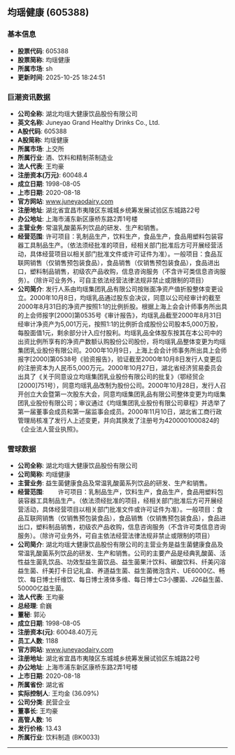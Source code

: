 ## 均瑶健康 (605388)

### 基本信息

- **股票代码**: 605388
- **股票简称**: 均瑶健康
- **所属市场**: sh
- **更新时间**: 2025-10-25 18:24:51

### 巨潮资讯数据

- **公司全称**: 湖北均瑶大健康饮品股份有限公司
- **英文名称**: Juneyao Grand Healthy Drinks Co., Ltd.
- **A股代码**: 605388
- **A股简称**: 均瑶健康
- **所属市场**: 上交所
- **所属行业**: 酒、饮料和精制茶制造业
- **法人代表**: 王均豪
- **注册资本(万元)**: 60048.4
- **成立日期**: 1998-08-05
- **上市日期**: 2020-08-18
- **官方网站**: www.juneyaodairy.com
- **注册地址**: 湖北省宜昌市夷陵区东城城乡统筹发展试验区东城路22号
- **办公地址**: 上海市浦东新区康桥东路2弄1号楼
- **主营业务**: 常温乳酸菌系列饮品的研发、生产和销售。
- **经营范围**: 许可项目：乳制品生产，饮料生产，食品生产，食品用塑料包装容器工具制品生产。（依法须经批准的项目，经相关部门批准后方可开展经营活动，具体经营项目以相关部门批准文件或许可证件为准）。一般项目：食品互联网销售（仅销售预包装食品），食品销售（仅销售预包装食品），食品进出口，塑料制品销售，初级农产品收购，信息咨询服务（不含许可类信息咨询服务）。（除许可业务外，可自主依法经营法律法规非禁止或限制的项目）
- **公司简介**: 发行人系由均瑶集团乳品有限公司按账面净资产值折股整体变更设立。2000年10月8日，均瑶乳品通过股东会决议，同意以公司经审计的截至2000年8月31日的净资产按照1:1的比例折股。根据上海上会会计师事务所出具的上会师报字[2000]第0535号《审计报告》，均瑶乳品截至2000年8月31日经审计净资产为5,001万元，按照1:1的比例折合成股份公司股本5,000万股，每股面值1元，剩余部分计入应付股利。均瑶乳品全体股东按其在本公司中的出资比例所享有的净资产数额认购股份公司股份，将均瑶乳品整体变更为均瑶集团乳业股份有限公司。2000年10月9日，上海上会会计师事务所出具上会师报字[2000]第0538号《验资报告》，验证截至2000年10月8日发行人变更后的注册资本为人民币5,000万元。2000年10月27日，湖北省经济贸易委员会出具了《关于同意设立均瑶集团乳业股份有限公司的批复》（鄂经贸企[2000]751号），同意均瑶乳品改制为股份公司。2000年10月28日，发行人召开创立大会暨第一次股东大会，同意均瑶集团乳品有限公司整体变更为均瑶集团乳业股份有限公司；审议通过《均瑶集团乳业股份有限公司章程》并选举了第一届董事会成员和第一届监事会成员。2000年11月10日，湖北省工商行政管理局核准了发行人上述变更，并向其换发了注册号为4200001000824的《企业法人营业执照》。

### 雪球数据

- **公司全称**: 湖北均瑶大健康饮品股份有限公司
- **公司简称**: 均瑶健康
- **主营业务**: 益生菌健康食品及常温乳酸菌系列饮品的研发、生产和销售。
- **经营范围**: 　　许可项目：乳制品生产，饮料生产，食品生产，食品用塑料包装容器工具制品生产。（依法须经批准的项目，经相关部门批准后方可开展经营活动，具体经营项目以相关部门批准文件或许可证件为准）。一般项目：食品互联网销售（仅销售预包装食品），食品销售（仅销售预包装食品），食品进出口，塑料制品销售，初级农产品收购，信息咨询服务（不含许可类信息咨询服务）。（除许可业务外，可自主依法经营法律法规非禁止或限制的项目）
- **公司简介**: 湖北均瑶大健康饮品股份有限公司的主营业务是益生菌健康食品及常温乳酸菌系列饮品的研发、生产和销售。公司的主要产品是经典乳酸菌、活性益生菌乳饮品、功效型益生菌饮品、益生菌果汁饮料、碳酸饮料、纤美闪溶益生菌、纤美打卡日记礼盒、养道益生菌、益生菌微泡含片、UE6000亿、畅饮、每日博士纤维饮、每日博士液体多维、每日博士C3小腰菌、J26益生菌、50000亿益生菌。
- **法人代表**: 王均豪
- **总经理**: 俞巍
- **董秘**: 郭沁
- **成立日期**: 1998-08-05
- **注册资本(元)**: 60048.40万元
- **员工人数**: 1188
- **官方网站**: www.juneyaodairy.com
- **注册地址**: 湖北省宜昌市夷陵区东城城乡统筹发展试验区东城路22号
- **办公地址**: 上海市浦东新区康桥东路2弄1号楼
- **上市日期**: 2020-08-18
- **所属省份**: 湖北省
- **实际控制人**: 王均金 (36.09%)
- **公司分类**: 民营企业
- **董事长**: 王均豪
- **高管人数**: 16
- **发行价格**: 13.43
- **所属行业**: 饮料制造 (BK0033)

---